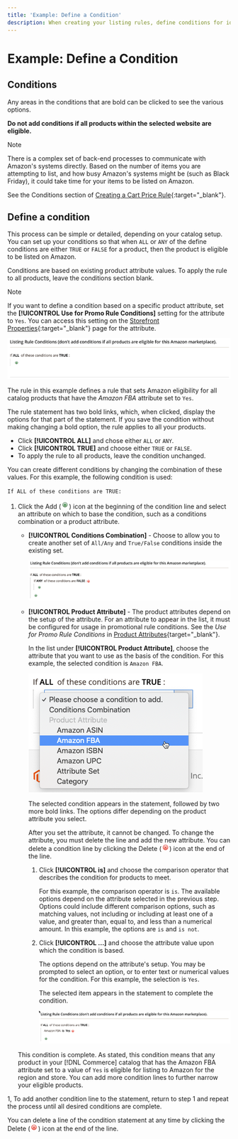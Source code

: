 ```yaml
---
title: 'Example: Define a Condition'
description: When creating your listing rules, define conditions for identifying the Commerce catalog products to be listed on the Amazon Marketplace.
---
```


# Example: Define a Condition

## Conditions

Any areas in the conditions that are bold can be clicked to see the various options.

**Do not add conditions if all products within the selected website are eligible.**

>[!NOTE]
>
>There is a complex set of back-end processes to communicate with Amazon's systems directly. Based on the number of items you are attempting to list, and how busy Amazon's systems might be (such as Black Friday), it could take time for your items to be listed on Amazon.

See the Conditions section of [Creating a Cart Price Rule](https://docs.magento.com/user-guide/marketing/price-rules-catalog-create.html){:target="_blank"}.

## Define a condition

This process can be simple or detailed, depending on your catalog setup. You can set up your conditions so that when `ALL` or `ANY` of the define conditions are either `TRUE` or `FALSE` for a product, then the product is eligible to be listed on Amazon.

Conditions are based on existing product attribute values. To apply the rule to all products, leave the conditions section blank.

>[!NOTE]
>
>If you want to define a condition based on a specific product attribute, set the **[!UICONTROL Use for Promo Rule Conditions]** setting for the attribute to `Yes`. You can access this setting on the [Storefront Properties](https://docs.magento.com/user-guide/catalog/product-attributes-add.html){:target="_blank"} page for the attribute.

![Condition - line 1](assets/ob-listing-rule-conditions-start.png)

The rule in this example defines a rule that sets Amazon eligibility for all catalog products that have the _Amazon FBA_ attribute set to `Yes`.

The rule statement has two bold links, which, when clicked, display the options for that part of the statement. If you save the condition without making changing a bold option, the rule applies to all your products.

- Click **[!UICONTROL ALL]** and chose either `ALL` or `ANY`.
- Click **[!UICONTROL TRUE]** and choose either `TRUE` or `FALSE`.
- To apply the rule to all products, leave the condition unchanged.

You can create different conditions by changing the combination of these values. For this example, the following condition is used:

`If ALL of these conditions are TRUE:`

1. Click the Add (![Add icon](assets/btn-add-grn.png)) icon at the beginning of the condition line and select an attribute on which to base the condition, such as a conditions combination or a product attribute.

   - **[!UICONTROL Conditions Combination]** - Choose to allow you to create another set of `All/Any` and `True/False` conditions inside the existing set.

      ![Conditions combination](assets/ob-conditions-combinations.png)

   - **[!UICONTROL Product Attribute]** - The product attributes depend on the setup of the attribute. For an attribute to appear in the list, it must be configured for usage in promotional rule conditions. See the _Use for Promo Rule Conditions_ in [Product Attributes](https://docs.magento.com/user-guide/stores/attributes-product.html){target="_blank"}.

      In the list under **[!UICONTROL Product Attribute]**, choose the attribute that you want to use as the basis of the condition. For this example, the selected condition is `Amazon FBA`.

      ![Condition line 2, part 2](assets/ob-condition-attribute-dropdown.png)

      The selected condition appears in the statement, followed by two more bold links. The options differ depending on the product attribute you select.

      After you set the attribute, it cannot be changed. To change the attribute, you must delete the line and add the new attribute. You can delete a condition line by clicking the Delete (![Delete icon](assets/btn-del-red.png)) icon at the end of the line.

     1. Click **[!UICONTROL is]** and choose the comparison operator that describes the condition for products to meet.

         For this example, the comparison operator is `is`. The available options depend on the attribute selected in the previous step. Options could include different comparison options, such as matching values, not including or including at least one of a value, and greater than, equal to, and less than a numerical amount. In this example, the options are `is` and `is not`.

     1. Click **[!UICONTROL ...]** and choose the attribute value upon which the condition is based.

         The options depend on the attribute's setup. You may be prompted to select an option, or to enter text or numerical values for the condition. For this example, the selection is `Yes`.

         The selected item appears in the statement to complete the condition.

         ![Condition line 2, part 3](assets/ob-listing-rule-condition-is.png)

   This condition is complete. As stated, this condition means that any product in your [!DNL Commerce] catalog that has the Amazon FBA attribute set to a value of `Yes` is eligible for listing to Amazon for the region and store. You can add more condition lines to further narrow your eligible products.

1, To add another condition line to the statement, return to step 1 and repeat the process until all desired conditions are complete.

You can delete a line of the condition statement at any time by clicking the Delete (![Delete icon](assets/btn-del-red.png)) icon at the end of the line.

